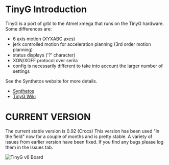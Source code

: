 TinyG Introduction
========

TinyG is a port of grbl to the Atmel xmega that runs on the TinyG hardware. Some differences are:

* 6 axis motion (XYXABC axes)
* jerk controlled motion for acceleration planning (3rd order motion planning)
* status displays ('?' character)
* XON/XOFF protocol over serila
* config is necessarily different to take into account the larger number of settings

See the Synthetos website for more details.

* [Synthetos](https://www.synthetos.com/)
* [TinyG Wiki](http://www.synthetos.com/wiki/index.php?title=Projects:TinyG)




CURRENT VERSION
========
The current stable version is 0.92 (Crocs)
This version has been used "in the field" now for a couple of months and is pretty stable.
A variety of issues from earlier version have been fixed.
If you find any bugs please log them in the Issues tab.


![TinyG v6 Board](http://farm7.staticflickr.com/6080/6138119387_c6301797dd.jpg)

